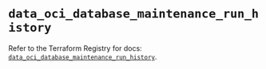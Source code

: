 # `data_oci_database_maintenance_run_history`

Refer to the Terraform Registry for docs: [`data_oci_database_maintenance_run_history`](https://registry.terraform.io/providers/oracle/oci/6.18.0/docs/data-sources/database_maintenance_run_history).
